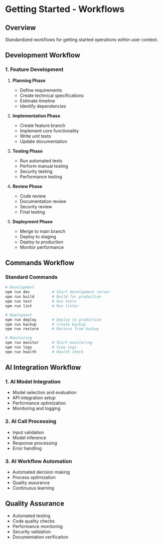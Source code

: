 # Getting Started - Workflows

## Overview
Standardized workflows for getting started operations within user context.

## Development Workflow

### 1. Feature Development
1. **Planning Phase**
   - Define requirements
   - Create technical specifications
   - Estimate timeline
   - Identify dependencies

2. **Implementation Phase**
   - Create feature branch
   - Implement core functionality
   - Write unit tests
   - Update documentation

3. **Testing Phase**
   - Run automated tests
   - Perform manual testing
   - Security testing
   - Performance testing

4. **Review Phase**
   - Code review
   - Documentation review
   - Security review
   - Final testing

5. **Deployment Phase**
   - Merge to main branch
   - Deploy to staging
   - Deploy to production
   - Monitor performance

## Commands Workflow

### Standard Commands
```bash
# Development
npm run dev          # Start development server
npm run build        # Build for production
npm run test         # Run tests
npm run lint         # Run linter

# Deployment
npm run deploy       # Deploy to production
npm run backup       # Create backup
npm run restore      # Restore from backup

# Monitoring
npm run monitor      # Start monitoring
npm run logs         # View logs
npm run health       # Health check
```

## AI Integration Workflow

### 1. AI Model Integration
- Model selection and evaluation
- API integration setup
- Performance optimization
- Monitoring and logging

### 2. AI Call Processing
- Input validation
- Model inference
- Response processing
- Error handling

### 3. AI Workflow Automation
- Automated decision making
- Process optimization
- Quality assurance
- Continuous learning

## Quality Assurance
- Automated testing
- Code quality checks
- Performance monitoring
- Security validation
- Documentation verification
